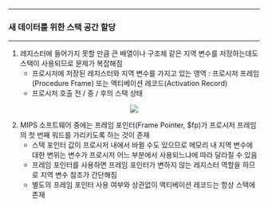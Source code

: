 -----
### 새 데이터를 위한 스택 공간 할당
-----
1. 레지스터에 들어가지 못할 만큼 큰 배열이나 구조체 같은 지역 변수를 저장하는데도 스택이 사용되므로 문제가 복잡해짐
   - 프로시저에 저장된 레지스터와 지역 변수를 가지고 있는 영역 : 프로시저 프레임(Procedure Frame) 또는 액티베이션 레코드(Activation Record)
   - 프로시저 호출 전 / 중 / 후의 스택 상태
<div align="center">
<img src="https://github.com/user-attachments/assets/41c0238a-356a-4838-949d-8b0add2bcd96">
</div>

2. MIPS 소프트웨어 중에는 프레임 포인터(Frame Pointer, $fp)가 프로시저 프레임의 첫 번째 워드를 가리키도록 하는 것이 존재
   - 스택 포인터 값이 프로시저 내에서 바뀔 수도 있으므로 메모리 내 지역 변수에 대한 변위는 변수가 프로시저 어느 부분에서 사용되느냐에 따라 달라질 수 있음
   - 프레임 포인터를 사용하면 프레임 포인터가 변하지 않는 레지스터 역할을 하므로 지역 변수 참조가 간단해짐
   - 별도의 프레임 포인터 사용 여부와 상관없이 액티베이션 레코드는 항상 스택에 존재
